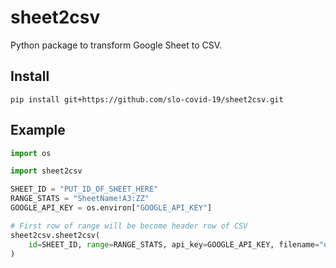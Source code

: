 # sheet2csv

Python package to transform Google Sheet to CSV.

## Install
```
pip install git+https://github.com/slo-covid-19/sheet2csv.git
```

## Example

```python
import os

import sheet2csv

SHEET_ID = "PUT_ID_OF_SHEET_HERE"
RANGE_STATS = "SheetName!A3:ZZ"
GOOGLE_API_KEY = os.environ["GOOGLE_API_KEY"]

# First row of range will be become header row of CSV
sheet2csv.sheet2csv(
    id=SHEET_ID, range=RANGE_STATS, api_key=GOOGLE_API_KEY, filename="export.csv",
)
```
